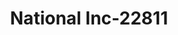 ---
f_zip-code: 50010
f_state-code: IA
title: National Inc-22811
f_phone: 515-232-7926
f_city-only: Ames
f_address: 1608 S Duff Ave Ste 2000 Ames
f_location-unique-id: '22811'
slug: national-inc-22811
updated-on: '2024-05-30T13:46:58.046Z'
created-on: '2024-05-30T13:36:59.803Z'
published-on: '2024-05-30T13:54:32.469Z'
f_city-state: cms/city/ames-ia.md
f_company: cms/company/national-inc.md
f_state: cms/state/iowa.md
layout: '[payday-loan].html'
tags: payday-loan
---